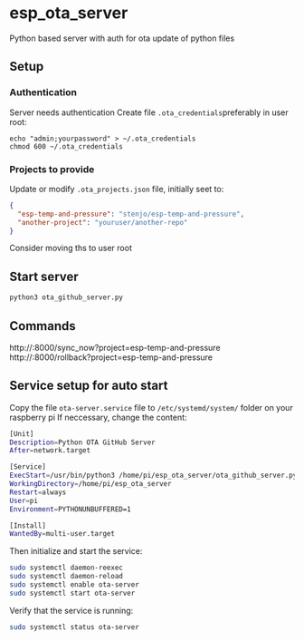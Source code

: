 # esp_ota_server
Python based server with auth for ota update of python files

## Setup

### Authentication

Server needs authentication 
Create file `.ota_credentials`preferably in user root:

```
echo "admin;yourpassword" > ~/.ota_credentials
chmod 600 ~/.ota_credentials

```

### Projects to provide

Update or modify `.ota_projects.json` file, initially seet to:

```json
{
  "esp-temp-and-pressure": "stenjo/esp-temp-and-pressure",
  "another-project": "youruser/another-repo"
}
```
Consider moving ths to user root

## Start server

```bash
python3 ota_github_server.py
```

## Commands

http://<ip>:8000/sync_now?project=esp-temp-and-pressure
http://<ip>:8000/rollback?project=esp-temp-and-pressure


## Service setup for auto start

Copy the file `ota-server.service` file to `/etc/systemd/system/` folder on your raspberry pi
If neccessary, change the content: 

```bash
[Unit]
Description=Python OTA GitHub Server
After=network.target

[Service]
ExecStart=/usr/bin/python3 /home/pi/esp_ota_server/ota_github_server.py
WorkingDirectory=/home/pi/esp_ota_server
Restart=always
User=pi
Environment=PYTHONUNBUFFERED=1

[Install]
WantedBy=multi-user.target
```

Then initialize and start the service:

```bash
sudo systemctl daemon-reexec
sudo systemctl daemon-reload
sudo systemctl enable ota-server
sudo systemctl start ota-server
```
Verify that the service is running:

```bash
sudo systemctl status ota-server
```


